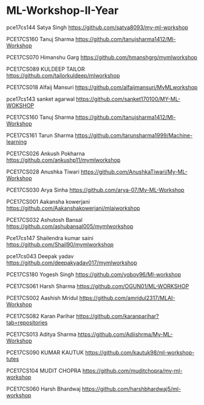 # ML-Workshop-II-Year

pce17cs144    Satya Singh     https://github.com/satya8093/my-ml-workshop

PCE17CS160    Tanuj Sharma    https://github.com/tanujsharma1412/Ml-Workshop  

PCE17CS070    Himanshu Garg   https://github.com/hmanshgrg/mymlworkshop

PCE17CS089    KULDEEP TAILOR     https://github.com/tailorkuldeep/mlworkshop

PCE17CS018    Alfaij Mansuri  https://github.com/alfaijmansuri/MyMLworkshop

pce17cs143    sanket agarwal   https://github.com/sanket170100/MY-ML-WOKSHOP

PCE17CS160    Tanuj Sharma    https://github.com/tanujsharma1412/Ml-Workshop

PCE17CS161    Tarun Sharma    https://github.com/tarunsharma1999/Machine-learning

PCE17CS026    Ankush Pokharna    https://github.com/ankushp11/mymlworkshop

PCE17CS028    Anushka Tiwari  https://github.com/AnushkaTiwari/My-ML-Workshop

PCE17CS030    Arya Sinha       https://github.com/arya-07/My-ML-Workshop

PCE17CS001     Aakansha kowerjani  https://github.com/Aakanshakowerjani/mlaiworkshop

PCE17CS032    Ashutosh Bansal    https://github.com/ashubansal005/mymlworkshop

Pce17cs147    Shailendra kumar saini https://github.com/Shail90/mymlworkshop

pce17cs043      Deepak yadav     https://github.com/deepakyadav017/mymlworkshop

PCE17CS180     Yogesh Singh        https://github.com/yoboy96/Ml-workshop

PCE17CS061    Harsh Sharma        https://github.com/OGUN01/ML-WORKSHOP

PCE17CS002     Aashish Mridul     https://github.com/amridul2317/MLAI-Workshop

PCE17CS082    Karan Parihar   https://github.com/karanparihar?tab=repositories

PCE17CS013    Aditya Sharma   https://github.com/Adiishrma/My-ML-Workshop

PCE17CS090    KUMAR KAUTUK      https://github.com/kautuk98/ml-workshop-tutes

PCE17CS104     MUDIT CHOPRA       https://github.com/muditchopra/my-ml-workshop

PCE17CS060    Harsh Bhardwaj        https://github.com/harshbhardwaj5/ml-workshop

